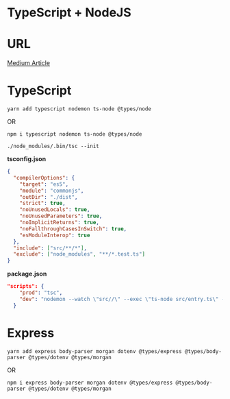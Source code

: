 # TypeScript + NodeJS

# URL
[Medium Article](https://medium.com/@oieduardorabelo/node-js-e-typescript-o-como-e-com-testes-7affce2c02a8)

# TypeScript

```
yarn add typescript nodemon ts-node @types/node
```
OR
```
npm i typescript nodemon ts-node @types/node
```

```
./node_modules/.bin/tsc --init
```

**tsconfig.json**
``` JSON
{
  "compilerOptions": {
    "target": "es5",
    "module": "commonjs",
    "outDir": "./dist",
    "strict": true,
    "noUnusedLocals": true,
    "noUnusedParameters": true,
    "noImplicitReturns": true,
    "noFallthroughCasesInSwitch": true,
    "esModuleInterop": true
  },
  "include": ["src/**/*"],
  "exclude": ["node_modules", "**/*.test.ts"]
}
```

**package.json**
``` JSON
"scripts": {
    "prod": "tsc",
    "dev": "nodemon --watch \"src//\" --exec \"ts-node src/entry.ts\" -e ts"
  }
```

# Express

```
yarn add express body-parser morgan dotenv @types/express @types/body-parser @types/dotenv @types/morgan
```
OR
```
npm i express body-parser morgan dotenv @types/express @types/body-parser @types/dotenv @types/morgan 
```
